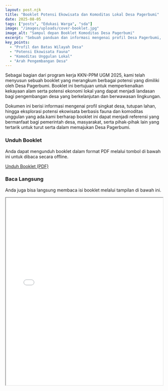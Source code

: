 ```yaml
---
layout: post.njk
title: "Booklet Potensi Ekowisata dan Komoditas Lokal Desa Pagerbumi"
date: 2025-08-05
tags: ["posts", "Edukasi Warga", "sda"]
image: "/images/uploads/cover-booklet.jpg" 
image_alt: "Sampul depan Booklet Komoditas Desa Pagerbumi"
excerpt: "Sebuah panduan dan informasi mengenai profil Desa Pagerbumi, termasuk potensi, komoditas unggulan, serta arah pengembangannya."
key_points:
  - "Profil dan Batas Wilayah Desa"
  - "Potensi Ekowisata Fauna"
  - "Komoditas Unggulan Lokal"
  - "Arah Pengembangan Desa"
---
```


Sebagai bagian dari program kerja KKN-PPM UGM 2025, kami telah menyusun sebuah booklet yang merangkum berbagai potensi yang dimiliki oleh Desa Pagerbumi. Booklet ini bertujuan untuk memperkenalkan kekayaan alam serta potensi ekonomi lokal yang dapat menjadi landasan bagi pengembangan desa yang berkelanjutan dan berwawasan lingkungan.

Dokumen ini berisi informasi mengenai profil singkat desa, tutupan lahan, hingga eksplorasi potensi ekowisata berbasis fauna dan komoditas unggulan yang ada.kami berharap booklet ini dapat menjadi referensi yang bermanfaat bagi pemerintah desa, masyarakat, serta pihak-pihak lain yang tertarik untuk turut serta dalam memajukan Desa Pagerbumi.

### Unduh Booklet

Anda dapat mengunduh booklet dalam format PDF melalui tombol di bawah ini untuk dibaca secara offline.

<a href="/pdf/booklet-komoditas-pagerbumi.pdf" class="btn-download" download>
    <i class="fas fa-file-pdf"></i> Unduh Booklet (PDF)
</a>

### Baca Langsung

Anda juga bisa langsung membaca isi booklet melalui tampilan di bawah ini.

<div class="pdf-viewer">
    <iframe src="/pdf/booklet-komoditas-pagerbumi.pdf" width="100%" height="600px"></iframe>
</div>